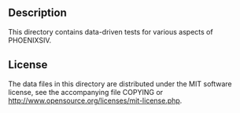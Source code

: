 Description
------------

This directory contains data-driven tests for various aspects of PHOENIXSIV.

License
--------

The data files in this directory are distributed under the MIT software
license, see the accompanying file COPYING or
http://www.opensource.org/licenses/mit-license.php.

